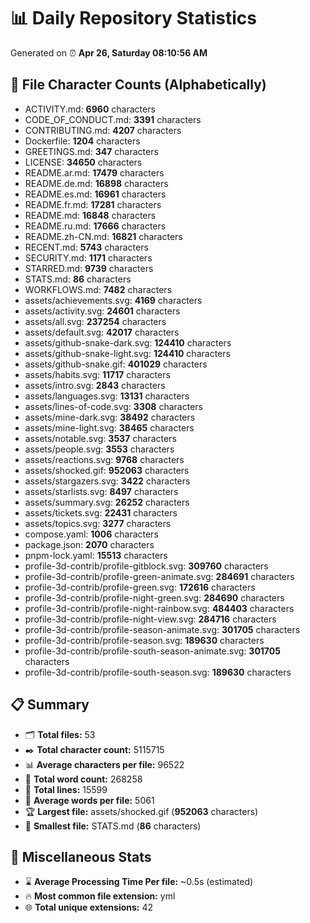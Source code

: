 # 📊 Daily Repository Statistics
Generated on ⏰ **Apr 26, Saturday 08:10:56 AM**

## 📂 File Character Counts (Alphabetically)
- ACTIVITY.md: **6960** characters
- CODE_OF_CONDUCT.md: **3391** characters
- CONTRIBUTING.md: **4207** characters
- Dockerfile: **1204** characters
- GREETINGS.md: **347** characters
- LICENSE: **34650** characters
- README.ar.md: **17479** characters
- README.de.md: **16898** characters
- README.es.md: **16961** characters
- README.fr.md: **17281** characters
- README.md: **16848** characters
- README.ru.md: **17666** characters
- README.zh-CN.md: **16821** characters
- RECENT.md: **5743** characters
- SECURITY.md: **1171** characters
- STARRED.md: **9739** characters
- STATS.md: **86** characters
- WORKFLOWS.md: **7482** characters
- assets/achievements.svg: **4169** characters
- assets/activity.svg: **24601** characters
- assets/all.svg: **237254** characters
- assets/default.svg: **42017** characters
- assets/github-snake-dark.svg: **124410** characters
- assets/github-snake-light.svg: **124410** characters
- assets/github-snake.gif: **401029** characters
- assets/habits.svg: **11717** characters
- assets/intro.svg: **2843** characters
- assets/languages.svg: **13131** characters
- assets/lines-of-code.svg: **3308** characters
- assets/mine-dark.svg: **38492** characters
- assets/mine-light.svg: **38465** characters
- assets/notable.svg: **3537** characters
- assets/people.svg: **3553** characters
- assets/reactions.svg: **9768** characters
- assets/shocked.gif: **952063** characters
- assets/stargazers.svg: **3422** characters
- assets/starlists.svg: **8497** characters
- assets/summary.svg: **26252** characters
- assets/tickets.svg: **22431** characters
- assets/topics.svg: **3277** characters
- compose.yaml: **1006** characters
- package.json: **2070** characters
- pnpm-lock.yaml: **15513** characters
- profile-3d-contrib/profile-gitblock.svg: **309760** characters
- profile-3d-contrib/profile-green-animate.svg: **284691** characters
- profile-3d-contrib/profile-green.svg: **172616** characters
- profile-3d-contrib/profile-night-green.svg: **284690** characters
- profile-3d-contrib/profile-night-rainbow.svg: **484403** characters
- profile-3d-contrib/profile-night-view.svg: **284716** characters
- profile-3d-contrib/profile-season-animate.svg: **301705** characters
- profile-3d-contrib/profile-season.svg: **189630** characters
- profile-3d-contrib/profile-south-season-animate.svg: **301705** characters
- profile-3d-contrib/profile-south-season.svg: **189630** characters

## 📋 Summary
- 🗂️ **Total files:** 53
- ✒️ **Total character count:** 5115715
- 📊 **Average characters per file:** 96522
- 📝 **Total word count:** 268258
- 🧾 **Total lines:** 15599
- 📐 **Average words per file:** 5061
- 🏆 **Largest file:** assets/shocked.gif (**952063** characters)
- 🥉 **Smallest file:** STATS.md (**86** characters)

## 🌟 Miscellaneous Stats
- ⌛ **Average Processing Time Per file:** ~0.5s (estimated)
- 🔥 **Most common file extension:** yml
- 🌐 **Total unique extensions:** 42

